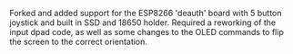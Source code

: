 Forked and added support for the ESP8266 'deauth' board with 5 button joystick and built in SSD and 18650 holder. Required a reworking of the input dpad code, as well as some changes to the OLED commands to flip the screen to the correct orientation.
